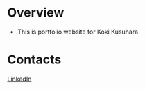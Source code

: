 # Overview
- This is portfolio website for Koki Kusuhara

# Contacts
[LinkedIn](https://www.linkedin.com/in/koki-kusuhara/)